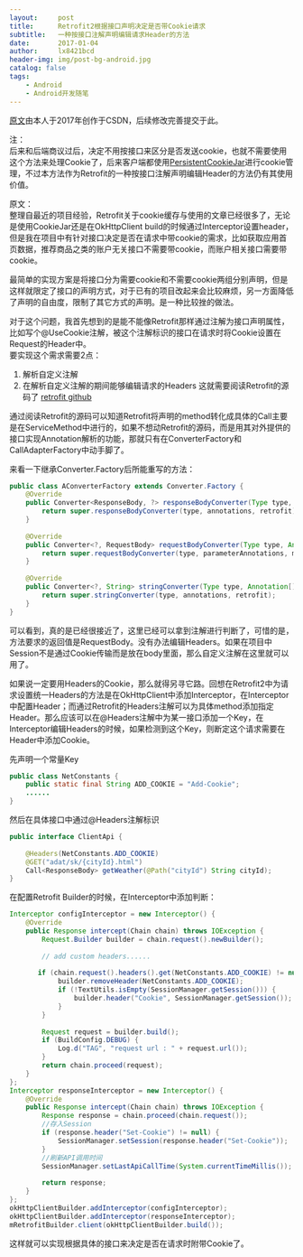 ```yaml
---
layout:     post
title:      Retrofit2根据接口声明决定是否带Cookie请求
subtitle:   一种按接口注解声明编辑请求Header的方法
date:       2017-01-04
author:     lx8421bcd
header-img: img/post-bg-android.jpg
catalog: false
tags:
    - Android
    - Android开发随笔
---
```


[原文](https://blog.csdn.net/u011734444/article/details/53992960)由本人于2017年创作于CSDN，后续修改完善提交于此。

注：  
后来和后端商议过后，决定不用按接口来区分是否发送cookie，也就不需要使用这个方法来处理Cookie了，后来客户端都使用[PersistentCookieJar](https://github.com/franmontiel/PersistentCookieJar)进行cookie管理，不过本方法作为Retrofit的一种按接口注解声明编辑Header的方法仍有其使用价值。

原文：  
整理自最近的项目经验，Retrofit关于cookie缓存与使用的文章已经很多了，无论是使用CookieJar还是在OkHttpClient build的时候通过Interceptor设置header，但是我在项目中有针对接口决定是否在请求中带cookie的需求，比如获取应用首页数据，推荐商品之类的账户无关接口不需要带cookie，而账户相关接口需要带cookie。  

最简单的实现方案是将接口分为需要cookie和不需要cookie两组分别声明，但是这样就限定了接口的声明方式，对于已有的项目改起来会比较麻烦，另一方面降低了声明的自由度，限制了其它方式的声明。是一种比较挫的做法。  

对于这个问题，我首先想到的是能不能像Retrofit那样通过注解为接口声明属性，比如写个@UseCookie注解，被这个注解标识的接口在请求时将Cookie设置在Request的Header中。  
要实现这个需求需要2点：
1. 解析自定义注解
2. 在解析自定义注解的期间能够编辑请求的Headers
这就需要阅读Retrofit的源码了 [retrofit github](https://github.com/square/retrofit/)  

通过阅读Retrofit的源码可以知道Retrofit将声明的method转化成具体的Call主要是在ServiceMethod中进行的，如果不想动Retrofit的源码，而是用其对外提供的接口实现Annotation解析的功能，那就只有在ConverterFactory和CallAdapterFactory中动手脚了。

来看一下继承Converter.Factory后所能重写的方法：
```java
public class AConverterFactory extends Converter.Factory {
    @Override
    public Converter<ResponseBody, ?> responseBodyConverter(Type type, Annotation[] annotations, Retrofit retrofit) {
        return super.responseBodyConverter(type, annotations, retrofit);
    }
 
    @Override
    public Converter<?, RequestBody> requestBodyConverter(Type type, Annotation[] parameterAnnotations, Annotation[] methodAnnotations, Retrofit retrofit) {
        return super.requestBodyConverter(type, parameterAnnotations, methodAnnotations, retrofit);
    }
 
    @Override
    public Converter<?, String> stringConverter(Type type, Annotation[] annotations, Retrofit retrofit) {
        return super.stringConverter(type, annotations, retrofit);
    }
}
```
可以看到，真的是已经很接近了，这里已经可以拿到注解进行判断了，可惜的是，方法要求的返回值是RequestBody。没有办法编辑Headers。如果在项目中Session不是通过Cookie传输而是放在body里面，那么自定义注解在这里就可以用了。  

如果说一定要用Headers的Cookie，那么就得另寻它路。回想在Retrofit2中为请求设置统一Headers的方法是在OkHttpClient中添加Interceptor，在Interceptor中配置Header；而通过Retrofit的Headers注解可以为具体method添加指定Header。那么应该可以在@Headers注解中为某一接口添加一个Key，在Interceptor编辑Headers的时候，如果检测到这个Key，则断定这个请求需要在Header中添加Cookie。  

先声明一个常量Key
```java
public class NetConstants {
    public static final String ADD_COOKIE = "Add-Cookie";
    ......
}
```
然后在具体接口中通过@Headers注解标识
```java
public interface ClientApi {
 
    @Headers(NetConstants.ADD_COOKIE)
    @GET("adat/sk/{cityId}.html")
    Call<ResponseBody> getWeather(@Path("cityId") String cityId);
}
```
在配置Retrofit Builder的时候，在Interceptor中添加判断：
```java
Interceptor configInterceptor = new Interceptor() {
    @Override
    public Response intercept(Chain chain) throws IOException {
        Request.Builder builder = chain.request().newBuilder();
 
        // add custom headers......
 
       if (chain.request().headers().get(NetConstants.ADD_COOKIE) != null) { 
            builder.removeHeader(NetConstants.ADD_COOKIE);
            if (!TextUtils.isEmpty(SessionManager.getSession())) {
                builder.header("Cookie", SessionManager.getSession());
            }
        }
 
        Request request = builder.build();
        if (BuildConfig.DEBUG) {
            Log.d("TAG", "request url : " + request.url());
        }
        return chain.proceed(request);
    }
};
Interceptor responseInterceptor = new Interceptor() {
    @Override
    public Response intercept(Chain chain) throws IOException {
        Response response = chain.proceed(chain.request());
        //存入Session
        if (response.header("Set-Cookie") != null) {
            SessionManager.setSession(response.header("Set-Cookie"));
        }
        //刷新API调用时间
        SessionManager.setLastApiCallTime(System.currentTimeMillis());
 
        return response;
    }
};
okHttpClientBuilder.addInterceptor(configInterceptor);
okHttpClientBuilder.addInterceptor(responseInterceptor);
mRetrofitBuilder.client(okHttpClientBuilder.build());
```
这样就可以实现根据具体的接口来决定是否在请求时附带Cookie了。